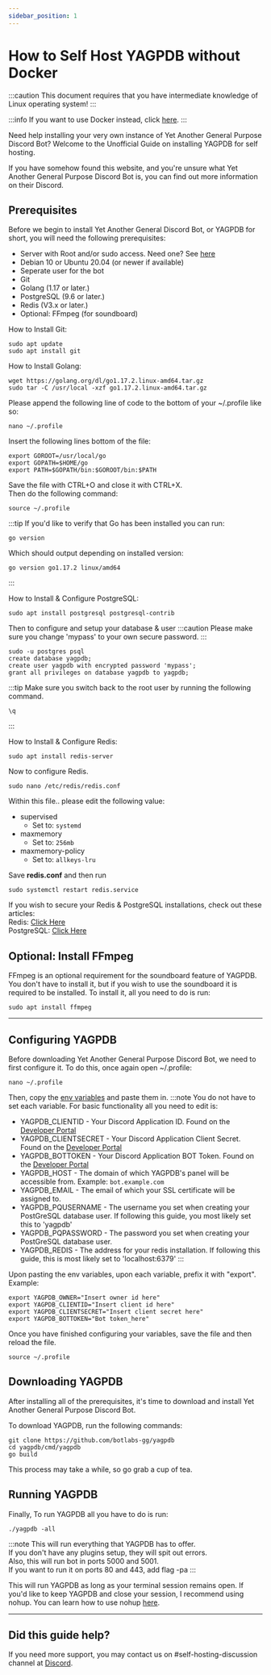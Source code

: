 ```yaml
---
sidebar_position: 1
---
```


# How to Self Host YAGPDB without Docker

:::caution
This document requires that you have intermediate knowledge of Linux operating system!
:::

:::info
If you want to use Docker instead, click [here](selfhost/docker).
:::

Need help installing your very own instance of Yet Another General Purpose Discord Bot? Welcome to the Unofficial Guide on installing YAGPDB for self hosting.

If you have somehow found this website, and you're unsure what Yet Another General Purpose Discord Bot is, you can find out more information on their Discord.

## Prerequisites

Before we begin to install Yet Another General Discord Bot, or YAGPDB for short, you will need the following prerequisites:

- Server with Root and/or sudo access. Need one? See [here](/resources/hostingproviders)
- Debian 10 or Ubuntu 20.04 (or newer if available)
- Seperate user for the bot
- Git
- Golang (1.17 or later.)
- PostgreSQL (9.6 or later.)
- Redis (V3.x or later.)
- Optional: FFmpeg (for soundboard)

How to Install Git:
```
sudo apt update
sudo apt install git
```

How to Install Golang:
```
wget https://golang.org/dl/go1.17.2.linux-amd64.tar.gz
sudo tar -C /usr/local -xzf go1.17.2.linux-amd64.tar.gz
```

Please append the following line of code to the bottom of your ~/.profile like so:
```
nano ~/.profile
```

Insert the following lines bottom of the file:
```
export GOROOT=/usr/local/go
export GOPATH=$HOME/go
export PATH=$GOPATH/bin:$GOROOT/bin:$PATH
```

Save the file with CTRL+O and close it with CTRL+X.  
Then do the following command:
```
source ~/.profile
```

:::tip
If you'd like to verify that Go has been installed you can run:
```
go version
```
Which should output depending on installed version:

```
go version go1.17.2 linux/amd64
```
:::

How to Install & Configure PostgreSQL:
```
sudo apt install postgresql postgresql-contrib
```

Then to configure and setup your database & user
:::caution
Please make sure you change 'mypass' to your own secure password.
:::
```
sudo -u postgres psql
create database yagpdb;
create user yagpdb with encrypted password 'mypass';
grant all privileges on database yagpdb to yagpdb;
```
:::tip
Make sure you switch back to the root user by running the following command.
```
\q
```
:::

How to Install & Configure Redis:
```
sudo apt install redis-server
```

Now to configure Redis.
```
sudo nano /etc/redis/redis.conf
```

Within this file.. please edit the following value:

- supervised
  * Set to: `systemd`
- maxmemory
  * Set to: `256mb`
- maxmemory-policy
  * Set to: `allkeys-lru`

Save **redis.conf** and then run
```
sudo systemctl restart redis.service
```

If you wish to secure your Redis & PostgreSQL installations, check out these articles:  
Redis: [Click Here](https://www.gspann.com/resources/blogs/best-practices-to-secure-redis-implementation-in-cloud-infrastructure/)  
PostgreSQL: [Click Here](https://www.upguard.com/blog/10-ways-to-bolster-postgresql-security)

## Optional: Install FFmpeg

FFmpeg is an optional requirement for the soundboard feature of YAGPDB. You don't have to install it, but if you wish to use the soundboard it is required to be installed. To install it, all you need to do is run:
```
sudo apt install ffmpeg
```

---

## Configuring YAGPDB

Before downloading Yet Another General Purpose Discord Bot, we need to first configure it. To do this, once again open ~/.profile:

```
nano ~/.profile
```

Then, copy the [env variables](https://raw.githubusercontent.com/botlabs-gg/yagpdb/master/cmd/yagpdb/sampleenvfile) and paste them in.
:::note
You do not have to set each variable. For basic functionality all you need to edit is:

- YAGPDB_CLIENTID - Your Discord Application ID. Found on the [Developer Portal](https://discord.com/developers)
- YAGPDB_CLIENTSECRET - Your Discord Application Client Secret. Found on the [Developer Portal](https://discord.com/developers)
- YAGPDB_BOTTOKEN - Your Discord Application BOT Token. Found on the [Developer Portal](https://discord.com/developers)
- YAGPDB_HOST - The domain of which YAGPDB's panel will be accessible from. Example: `bot.example.com`
- YAGPDB_EMAIL - The email of which your SSL certificate will be assigned to.
- YAGPDB_PQUSERNAME - The username you set when creating your PostGreSQL database user. If following this guide, you most likely set this to 'yagpdb'
- YAGPDB_PQPASSWORD - The password you set when creating your PostGreSQL database user.
- YAGPDB_REDIS - The address for your redis installation. If following this guide, this is most likely set to 'localhost:6379'
:::

Upon pasting the env variables, upon each variable, prefix it with "export". Example:
```
export YAGPDB_OWNER="Insert owner id here"
export YAGPDB_CLIENTID="Insert client id here"
export YAGPDB_CLIENTSECRET="Insert client secret here"
export YAGPDB_BOTTOKEN="Bot token_here"
```

Once you have finished configuring your variables, save the file and then reload the file.
```
source ~/.profile
```

## Downloading YAGPDB

After installing all of the prerequisites, it's time to download and install Yet Another General Purpose Discord Bot.

To download YAGPDB, run the following commands:
```
git clone https://github.com/botlabs-gg/yagpdb
cd yagpdb/cmd/yagpdb
go build 
```
This process may take a while, so go grab a cup of tea.

## Running YAGPDB

Finally, To run YAGPDB all you have to do is run:
```
./yagpdb -all
```

:::note
This will run everything that YAGPDB has to offer.  
If you don't have any plugins setup, they will spit out errors.  
Also, this will run bot in ports 5000 and 5001.  
If you want to run it on ports 80 and 443, add flag -pa
:::

This will run YAGPDB as long as your terminal session remains open. If you'd like to keep YAGPDB and close your session, I recommend using nohup. You can learn how to use nohup [here](https://hexadix.com/use-nohup-execute-commands-background-keep-running-exit-shell-promt/).

---

## Did this guide help?
If you need more support, you may contact us on #self-hosting-discussion channel at [Discord](https://discord.gg/4udtcA5).

